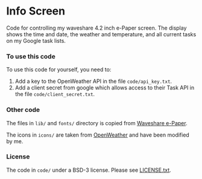 # Info Screen
Code for controlling my waveshare 4.2 inch e-Paper screen. The display
shows the time and date, the weather and temperature, and all current tasks on my Google task lists.

### To use this code

To use this code for yourself, you need to:

1. Add a key to the OpenWeather API in the file ```code/api_key.txt```.
2. Add a client secret from google which allows access to their Task API in the file ```code/client_secret.txt```. 

### Other code

The files in ```lib/``` and ```fonts/``` directory is copied from 
[Waveshare e-Paper](https://github.com/waveshare/e-Paper). 

The icons in ```icons/``` are taken from 
[OpenWeather](https://openweathermap.org/weather-conditions#Icon-list) and have been modified by
me.

### License

The code in ```code/``` under a BSD-3 license. Please see [LICENSE.txt](LICENSE.txt).
